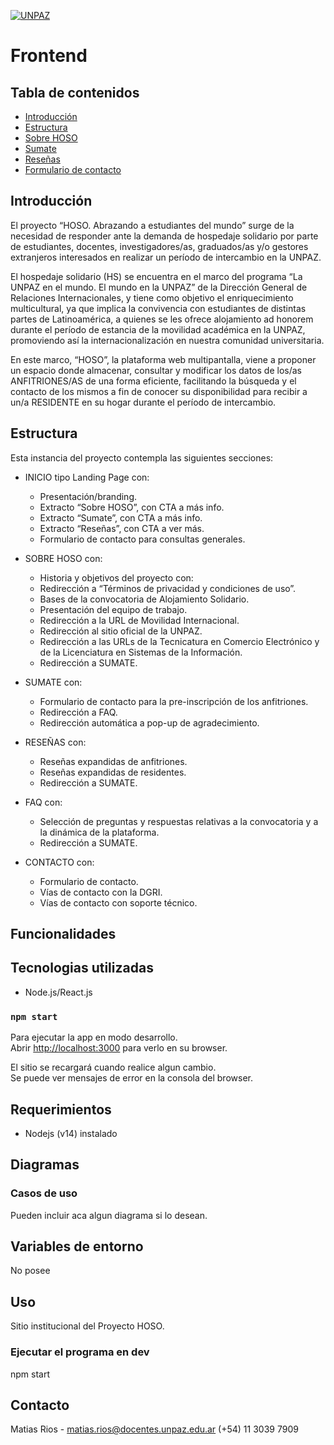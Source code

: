 <a href="http://www.unpaz.edu.ar"><img src="https://www.unpaz.edu.ar/sites/default/files/unpaz_0.png" title="FVCproductions" alt="UNPAZ"></a>

# Frontend

## Tabla de contenidos
- [Introducción](#Introducción)
- [Estructura](#Estructura)
- [Sobre HOSO](#Estructura)
- [Sumate](#Funcionalidades)
- [Reseñas](#Reseñas)
- [Formulario de contacto](#Formulario)

## Introducción  
El proyecto “HOSO. Abrazando a estudiantes del mundo” surge de la necesidad de responder ante la demanda de hospedaje solidario por parte de estudiantes, docentes, investigadores/as, graduados/as y/o gestores extranjeros interesados en realizar un período de intercambio en la UNPAZ.

El hospedaje solidario (HS) se encuentra en el marco del programa “La UNPAZ en el mundo. El mundo en la UNPAZ” de la Dirección General de Relaciones Internacionales, y tiene como objetivo el enriquecimiento multicultural, ya que implica la convivencia con estudiantes de distintas partes de Latinoamérica, a quienes se les ofrece alojamiento ad honorem durante el período de estancia de la movilidad académica en la UNPAZ, promoviendo así la internacionalización en nuestra comunidad universitaria.

En este marco, “HOSO”, la plataforma web multipantalla, viene a proponer un espacio donde almacenar, consultar y modificar los datos de los/as ANFITRIONES/AS de una forma eficiente, facilitando la búsqueda y el contacto de los mismos a fin de conocer su disponibilidad para recibir a un/a RESIDENTE en su hogar durante el período de intercambio.


## Estructura

Esta instancia del proyecto contempla las siguientes secciones:

- INICIO tipo Landing Page con:
  - Presentación/branding.
  - Extracto “Sobre HOSO”, con CTA a más info.
  - Extracto “Sumate”, con CTA a más info.
  - Extracto “Reseñas”, con CTA a ver más.
  - Formulario de contacto para consultas generales.

- SOBRE HOSO con:
  - Historia y objetivos del proyecto con:
  - Redirección a “Términos de privacidad y condiciones de uso”.
  - Bases de la convocatoria de Alojamiento Solidario.
  - Presentación del equipo de trabajo.
  - Redirección a la URL de Movilidad Internacional.
  - Redirección al sitio oficial de la UNPAZ.
  - Redirección a las URLs de la Tecnicatura en Comercio Electrónico y de la Licenciatura en Sistemas de la Información.
  - Redirección a SUMATE.

- SUMATE con:
  - Formulario de contacto para la pre-inscripción de los anfitriones.
  - Redirección a FAQ.
  - Redirección automática a pop-up de agradecimiento.
- RESEÑAS con:
  - Reseñas expandidas de anfitriones.
  - Reseñas expandidas de residentes.
  - Redirección a SUMATE.

- FAQ con:
  - Selección de preguntas y respuestas relativas a la convocatoria y a la dinámica de la plataforma.
  - Redirección a SUMATE.

- CONTACTO con:
  - Formulario de contacto.
  - Vías de contacto con la DGRI.
  - Vías de contacto con soporte técnico.



## Funcionalidades

## Tecnologias utilizadas

- Node.js/React.js

### `npm start`

Para ejecutar la app en modo desarrollo.\
Abrir [http://localhost:3000](http://localhost:3000) para verlo en su browser.

El sitio se recargará cuando realice algun cambio.\
Se puede ver mensajes de error en la consola del browser.

## Requerimientos 

 - Nodejs  (v14) instalado

## Diagramas  

### Casos de uso  

Pueden incluir aca algun diagrama si lo desean.

## Variables de entorno 
No posee

## Uso  
Sitio institucional del Proyecto HOSO.

### Ejecutar el programa en dev  
npm start   

## Contacto
Matias Rios - matias.rios@docentes.unpaz.edu.ar
(+54) 11 3039 7909



